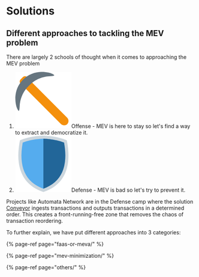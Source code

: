 # Solutions

## Different approaches to tackling the MEV problem <a id="different-approaches-to-tackling-the-mev-problem"></a>

There are largely 2 schools of thought when it comes to approaching the MEV problem

1. ![](../.gitbook/assets/image%20%288%29.png)Offense - MEV is here to stay so let's find a way to extract and democratize it.
2. ![](../.gitbook/assets/image%20%283%29.png)Defense - MEV is bad so let's try to prevent it.

Projects like Automata Network are in the Defense camp where the solution [Conveyor](https://docs.ata.network/mev/solutions/mev-minimization-prevention/#conveyor-the-automata-network-approach-to-tackling-mev) ingests transactions and outputs transactions in a determined order. This creates a front-running-free zone that removes the chaos of transaction reordering.

To further explain, we have put different approaches into 3 categories:

{% page-ref page="faas-or-meva/" %}

{% page-ref page="mev-minimization/" %}

{% page-ref page="others/" %}





